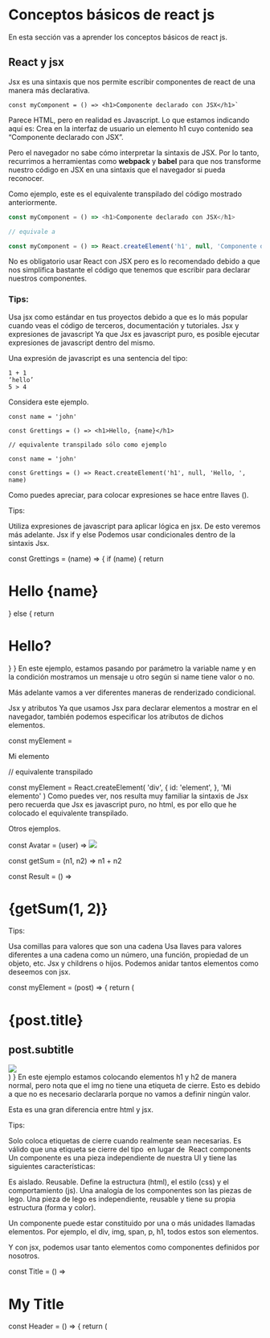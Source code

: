 # Conceptos básicos de react js
En esta sección vas a aprender los conceptos básicos de react js. 

## React y jsx
Jsx es una sintaxis que nos permite escribir componentes de react de una manera más declarativa.

```
const myComponent = () => <h1>Componente declarado con JSX</h1>`
```

Parece HTML, pero en realidad es Javascript. Lo que estamos indicando aquí es: Crea en la interfaz de usuario un elemento h1 cuyo contenido sea “Componente declarado con JSX”.

Pero el navegador no sabe cómo interpretar la sintaxis de JSX. Por lo tanto, recurrimos a herramientas como **webpack** y **babel** para que nos transforme nuestro código en JSX en una sintaxis que el navegador si pueda reconocer.

Como ejemplo, este es el equivalente transpilado del código mostrado anteriormente.

```js
const myComponent = () => <h1>Componente declarado con JSX</h1>

// equivale a

const myComponent = () => React.createElement('h1', null, 'Componente declarado con JSX')
```
No es obligatorio usar React con JSX pero es lo recomendado debido a que nos simplifica bastante el código que tenemos que escribir para declarar nuestros componentes.

### Tips:

Usa jsx como estándar en tus proyectos debido a que es lo más popular cuando veas el código de terceros, documentación y tutoriales.
Jsx y expresiones de javascript
Ya que Jsx es javascript puro, es posible ejecutar expresiones de javascript dentro del mismo.

Una expresión de javascript es una sentencia del tipo:
```
1 + 1
‘hello’
5 > 4
```
Considera este ejemplo.
```
const name = 'john'

const Grettings = () => <h1>Hello, {name}</h1>

// equivalente transpilado sólo como ejemplo

const name = 'john'

const Grettings = () => React.createElement('h1', null, 'Hello, ', name)
```
Como puedes apreciar, para colocar expresiones se hace entre llaves ().

Tips:

Utiliza expresiones de javascript para aplicar lógica en jsx. De esto veremos más adelante.
Jsx if y else
Podemos usar condicionales dentro de la sintaxis Jsx.

const Grettings = (name) => {
  if (name) {
    return <h1>Hello {name}</h1>
  } else {
    return <h1>Hello?</h1>
  }
}
En este ejemplo, estamos pasando por parámetro la variable name y en la condición mostramos un mensaje u otro según si name tiene valor o no.

Más adelante vamos a ver diferentes maneras de renderizado condicional.

Jsx y atributos
Ya que usamos Jsx para declarar elementos a mostrar en el navegador, también podemos especificar los atributos de dichos elementos.

const myElement = <div id="element">Mi elemento</div>

// equivalente transpilado

const myElement = React.createElement(
  'div',
  {
    id: 'element',
  },
  'Mi elemento'
)
Como puedes ver, nos resulta muy familiar la sintaxis de Jsx pero recuerda que Jsx es javascript puro, no html, es por ello que he colocado el equivalente transpilado.

Otros ejemplos.

const Avatar = (user) => <img src={user.photo} />

const getSum = (n1, n2) => n1 + n2

const Result = () => <h1>{getSum(1, 2)}</h1>
Tips:

Usa comillas para valores que son una cadena
Usa llaves para valores diferentes a una cadena como un número, una función, propiedad de un objeto, etc.
Jsx y childrens o hijos.
Podemos anidar tantos elementos como deseemos con jsx.

const myElement = (post) => {
  return (
    <div>
      <h1>{post.title}</h1>
      <h2>post.subtitle</h2>
      <img src={post.img} />
    </div>
  )
}
En este ejemplo estamos colocando elementos h1 y h2 de manera normal, pero nota que el img no tiene una etiqueta de cierre. Esto es debido a que no es necesario declararla porque no vamos a definir ningún valor.

Esta es una gran diferencia entre html y jsx.

Tips:

Solo coloca etiquetas de cierre cuando realmente sean necesarias. Es válido que una etiqueta se cierre del tipo <img /> en lugar de <img></img>
React components
Un componente es una pieza independiente de nuestra UI y tiene las siguientes características:

Es aislado.
Reusable.
Define la estructura (html), el estilo (css) y el comportamiento (js).
Una analogía de los componentes son las piezas de lego. Una pieza de lego es independiente, reusable y tiene su propia estructura (forma y color).

Un componente puede estar constituido por una o más unidades llamadas elementos. Por ejemplo, el div, img, span, p, h1, todos estos son elementos.

Y con jsx, podemos usar tanto elementos como componentes definidos por nosotros.

const Title = () => <h1>My Title</h1>

const Header = () => {
  return (
    <header>
      <Title />
    </header>
  )
}
Más adelante profundizaremos en la composición de componentes, es decir, la manera en que podemos usar los componentes para formar otros componentes en el mismo sentido que podemos usar piezas de lego para formar otras piezas más grandes.

Tips:

Define tus componentes siempre con letra mayúscula, esto le indica a React que es un componente y no un elemento html como un div, img, etc. Ejemplo: React va a tratar a div como un elemento html mientras que Title como un componente.
Por último, los dos tipos irreductibles de componentes básicos de React son:

Componentes funcionales. Definidos por medio de una función de javascript.
Componentes clase. Definidos por medio de clases de ES6.
A partir de estos dos tipos de componentes, existen más categorías que veremos en la parte de Tipos de componentes.

// componente funcional
const myComponent = () => <p>Hello world</p>

// componente de clase
class OtherComponent extends React.Component {
  render() {
    return <p>Hello world</p>
  }
}
Ambos ejemplos anteriores son equivalentes a la hora de definir un componente. Vamos a profundizar más en el componente de tipo clase en la parte de estado y ciclos de vida.

Renderizar componentes
La manera de renderizar un componente en una aplicación es por medio de una utilidad llamada ReactDOM.

const MyComponent = () => <h1>Mi componente</h1>;

ReactDOM.render(<MyComponent />, document.getElementById(‘root’));
render acepta dos parámetros: un componente y el lugar del DOM donde queremos que se monte.

Tips:

Comúnmente se usa el div con id igual a root y es lo recomendado.
Si estás creando una app de React desde cero, define un solo render para tu app.
Si estás integrando React a una app existente, es válido y común que existan varios render con diferentes divs e ids.
React Props
También podemos hacer una analogía de los componentes como una función.

Una función puede recibir parámetros y ejecutar operaciones o procesos.

Podemos dividir a las funciones como puras y dinámicas.

Las funciones puras son aquellas que dados los mismos parámetros, obtendremos siempre el mismo output o resultado. Ejemplo: F (x) = x + 1, significa que si x es igual a 10, entonces siempre obtendremos 11 de resultado (se le suma más uno a x).

Las funciones dinámicas son aquellas que dados los mismos parámetros, no siempre obtendremos el mismo resultado. Ejemplo: una función que ejecute Date, Math.rand (para obtener números random), llamadas a una api externa (puede retornar errores de servidor), etc.

¿Y esto qué tiene que ver con los componentes?

Si vemos a los componentes como funciones puras, podemos crear piezas más reutilizables en nuestra UI.

El ejemplo más claro es un componente que tenga un mensaje de bienvenida a un usuario.

const Greetings = () => <h1>Hola Fulano!</h1>
Si queremos saludar a un usuario con otro nombre, no vamos a crear otro componente. Imagina tener 1000 usuarios con diferentes nombres, crear 1000 componentes solo para eso no es para nada óptimo.

Lo que hacemos es crear un solo componente que nos permita pasar por parámetro el valor que deseemos.

const Greetings = (props) => <h1>Hola {props.name}!</h1>

// implementación

<Greetings name=”perengano” />
Este ejemplo de componente es como una función pura debido a que dado el mismo parámetro, siempre obtendremos el mismo resultado.

Pues bien, los props es un objeto de javascript que es pasado como un parámetro a un componente tal y como lo hicimos en el ejemplo anterior. Props viene de properties o propiedades.

Con esto ya has aprendido lo que son los props!

Tips:

Los props son solo de lectura, esto significa que no debes cambiarles su valor.
Ya que props es un objeto, puedes lo puedes desestructurar del modo: const MyComp = ({ name }) => <h1>{name}</h1>.
Los valores de los props pueden ser: un objeto, array, cadena, número, función, incluso componentes o elementos. También hay un prop especial llamado children que es el contenido hijo de un componente, ejemplo: <Title>Mi título <Title />, accederias: const Title = (props) => <h1>{props.children}</h1> donde children es igual a “Mi título”.
Existe una herramienta llamada prop-types qué nos sirve para validar el tipado de los props que recibe un componente, úsala siempre.
State y ciclo de vida de un componente
El estado de un componente es la manera en que un componente puede controlar valores privados o internos.

A diferencia de los props que son solo de lectura y no pueden ser modificados por el componente directamente, el estado es un valor que si es controlado por el componente y es modificado por el mismo.

Actualmente existen dos maneras de definir el estado: Por medio del hook useState (lo verás en la parte de react hooks, useState) Por medio de componentes definidos con clases de ES6 (lo verás más a detalle en la parte de tipos de componentes).

Vamos a ver un ejemplo de un componente que actualizará estado cada segundo solo como ejemplo.

class Counter extends React.Component {
  constructor(props) {
    super(props)
    // definimos el estado como un objeto que tiene solo una propiedad (pero no es limitado a una)
    this.state = {
      counter: 0,
    }

    // esto es solo como ejemplo, vamos a cambiarlo a continuación
    // actualizamos usando la función this.setState
    setInterval(() => this.setState({ counter: this.state.counter + 1 }), 1000)
  }

  // este método es obligatorio para componentes tipo clase y debe retornar un elemento válido
  render() {
    return <h1>Counter: {this.state.counter}</h1>
  }
}

React.render(<Counter />, document.getElementById('app'))
Corriendo el ejemplo anterior, vamos a notar que el componente actualiza el contador de manera correcta!

Nota: no es recomendable usar el setInterval en el constructor, vamos a cambiarlo a continuación.

Tips:

Modifica el estado solamente con setState. Si modificas el estado directamente, el componente no se volverá a renderizar.
Considera que la actualización del estado puede ser asíncrona.
Por performance, internamente React puede agrupar varias llamadas de setState, por lo que this.setState({ counter: this.state.counter + 1 }) podría tener una version del estado counter diferente al que esperamos. Para solucionar lo anterior, setState acepta una función como primer argumento en lugar de un objeto: this.setState((state) => ({ counter: state.counter + 1 })).
Las actualizaciones del estado se fusionan. Ejemplo: puedes tener tu estado como this.state = { valueA: ‘’, valueB: ‘’ }, si haces this.setState({ valueA: ‘some’ }) React va actualizar solamente valueA pero dejará intacto a valueB.
Ciclo de vida de un componente
Una gran diferencia entre un componente de tipo clase y uno de tipo function es que en el de tipo clase nos da acceso a unos métodos reservados que nos permiten acceder al ciclo de vida del componente.

Nota: en la parte de React hooks veremos cómo podemos replicar el mismo comportamiento en componentes de tipo function.

El ciclo de vida más común de un componente consiste en:

Antes de montarse en el DOM.
Cuando ya se montó en el DOM.
Cuando se ha actualizado el componente (la actualización de un prop o del state).
Cuando se va a desmontar del DOM.
Veamos un ejemplo en código.

class Button extends React.Component {
  constructor(props) {
    super(props);
    this.state = {
      name: '',
    };
    console.log(‘constructor’);
  }

  componentDidMount() {
    console.log('componentDidMount')
    this.setState({ name: 'John Doe'})
  }

  componentWillUnmount() {
    console.log('componentWillUnmount')
  }

  componentDidUpdate() {
    console.log('componentDidUpdate')
  }

  render() {
    return (<h1>{this.state.name}</h1>);
  }
}
Al ejecutar este código, veremos los console logs en la consola del navegador.

Este es el orden en que se ejecuta este componente:

El constructor es llamado antes de que el componente sea montado.
Se ejecuta el método render.
componentDidMount se ejecuta inmediatamente después de que se ha montado el componente.
Ya que en componentDidMount estamos actualizando el estado, hace que ahora se ejecute el método componentDidUpdate.
Se vuelve a ejecutar el método render.
Ya que no estamos removiendo el componente del DOM, componentWillUnmount no se ejecutará hasta que explícitamente lo hagamos.
Tips en el constructor: -Si no inicializas estado y no haces bind de métodos, no necesitas implementar el constructor. Siempre debes ejecutar super(props) en el constructor para que this.props exista en el componente. -No debes llamar setState en el constructor, llama this.state para asignar valores la estado directamente. -No implementes lógica que haga efectos secundarios como una llamada a una api en el constructor. -No copies los valores de los props en el estado. this.state = { name: props.name } es una mala practica. Cuando se actualice el prop, no se verá reflejado en el state. Mejor usa los props directamente.

Sin embargo, es válido asignar al state el valor de un prop si tu intención es asignar un valor inicial o default. this.state = { name: props.initialName } tiene mas sentido.
Tips en componentDidMount:

Es el lugar adecuado para llamadas a apis. Ejemplo: cuando consumes una api para cargar y mostrar los datos en tu componente.
Es buen lugar para crear suscripciones.
Tips en componentDidUpdate:

Toma en cuenta que no se ejecuta la primera vez que se monta el componente.
Buen lugar para optimizar las llamadas a apis solo si es realmente necesario.
Incluso si aqui actualizas el estado, este método se volverá a ejecutar. Para evitar loops infinitos de actualizaciones, coloca una condición antes de actualizar el estado.
Tips en componentWillUnmount:

Buen lugar para limpiar las suscripciones que hayas hecho en componentDidMount.
No llames setState aquí debido a que el componente será desmontado y no seguirá existiendo.
React list
La manera de renderizar un listado de elementos en react es por medio de arrays y el método map (propio del prototype de Array de javascript).

const ListNames = () => {
  const names = ['John', 'Smith', 'Lulu']

  return (
    <ul>
      {names.map((name) => (
        <li>{name}</li>
      ))}
    </ul>
  )
}
Si corremos este código, veremos que funciona correctamente.

Pero veremos un warning en la consola:

Warning: Each child in a list should have a unique "key" prop.

Esto es debido a que necesitamos proporcionar el prop key en los elementos de la lista, en este caso, los <li>.

const ListNames = () => {
  const names = ['John', 'Smith', 'Lulu']

  return (
    <ul>
      {names.map((name) => (
        <li key={name}>{name}</li>
      ))}
    </ul>
  )
}
Las keys existen para indicarle a React qué elementos han cambiado, han sido agregados o han sido removidos.

También puedes asignar el resultado de un map a una variable y luego usar esa variable para renderizar el contenido:

const ListNames = () => {
  const names = ['John', 'Smith', 'Lulu']
  const listNames = names.map((name) => <li key={name}>{name}</li>)

  return <ul>{listNames}</ul>
}
Recordemos que jsx nos permite usar expresiones de javascript.

Tips:

Cuando hagas listas de elementos (independientemente de que los elementos sean li, p, h1, componentes, etc;) siempre proporciona el prop key.
Los valores de las keys deben ser únicos entre hermanos.
Si los datos que estas listando provienen de una api, por lo común tendrán una propiedad de id, ese lo puedes usar como valor de key. Ejemplo: values: [{ id: 1, name: ‘john’ }, { id: 2, name ‘joana’ }].
React js formularios
La manera básica y más común de manejar formularios en React consiste en hacer formularios controlados.

Un formulario controlado consiste en un formulario cuyos valores y eventos son controlados por React.

Vamos a ver un ejemplo de un formulario que no está siendo controlado por React y después vamos a controlarlo progresivamente.

const Form = () => {
  return (
    <form>
      <label>
        Name:
        <input type="text" name="name" />
      </label>
      <input type="submit" value="Submit" />
    </form>
  )
}
Hasta aquí nada nuevo, esto tiene el comportamiento por default de un formulario en html.

Para controlar los valores del formulario, necesitamos usar el estado del componente. En este ejemplo, va a ser con un componente de tipo clase.

class Form extends React.Component {
  constructor(props) {
    super(props)
    this.state = {
      name: '',
    }
  }

  render() {
    return (
      <form>
        <label>
          Name:
          <input type="text" name="name" value={this.state.name} />
        </label>
        <input type="submit" value="Submit" />
      </form>
    )
  }
}
Vamos a notar que cuando escribimos en el input, no actualiza ningún valor. Incluso en la consola marca warning:

Failed prop type: You provided a value prop to a form field without an onChange handler. This will render a read-only field. If the field should be mutable use defaultValue. Otherwise, set either onChange or readOnly.

Necesitamos agregar un manejador del evento change en el input para que se actualice el estado.

class Form extends React.Component {
  constructor(props) {
    super(props)
    this.state = {
      name: '',
    }
  }

  handleChange = (e) => {
    this.setState({ name: e.target.value })
  }

  handleSubmit = (e) => {
    e.preventDefault()
    alert(Object.values(this.state))
  }

  render() {
    return (
      <form onSubmit={this.handleSubmit}>
        <label>
          Name:
          <input type="text" name="name" value={this.state.name} onChange={this.handleChange} />
        </label>
        <input type="submit" value="Submit" />
      </form>
    )
  }
}
onChange es el manejador del evento change del input y cuando el usuario modifique el valor del mismo, va a ejecutar el callback que en este caso es this.handleChange.

Ya que es un manejador de evento, recibe por valor el objeto event que contiene todo lo relativo al evento desencadenado. En este caso, el objeto event tiene una propiedad target que a su vez es un objeto que tiene la propiedad value.

e.target.value es el valor del input que desencadenó el evento.

Para el evento submit usamos this.handleSubmit. En este caso ejecutamos e.preventDefault, una función del objeto event para prevenir que se ejecute el comportamiento default (recargar la página). Después ejecutamos un alert con los valores del estado.

React formulario con múltiples inputs
Para un formulario que contiene múltiples inputs, podemos hacer lo siguiente:

class Form extends React.Component {
  constructor(props) {
    super(props)
    this.state = {
      name: '',
      address: '',
      age: '',
    }
  }

  handleChange = (e) => {
    this.setState({ [e.target.name]: e.target.value })
  }

  handleSubmit = (e) => {
    e.preventDefault()
    alert(Object.values(this.state))
  }

  render() {
    return (
      <form onSubmit={this.handleSubmit}>
        <p>
          Name:
          <input type="text" name="name" value={this.state.name} onChange={this.handleChange} />
        </p>
        <p>
          address:
          <input
            type="text"
            name="address"
            value={this.state.address}
            onChange={this.handleChange}
          />
        </p>
        <p>
          age:
          <input type="number" name="age" value={this.state.age} onChange={this.handleChange} />
        </p>
        <input type="submit" value="Submit" />
      </form>
    )
  }
}
La clave aquí es el handleChange. Lo que hacemos es dinámicamente cambiar el contenido de state.

Considera:

this.setState({ [e.target.name]: e.target.value });
Esta sintaxis es propia de javascript.

e.target.name va a ser igual al valor name que tenga el input, lo que equivale a:

this.setState({ [‘address’]: e.target.value });
Suponiendo que haya sido el input address el que haya sido modificado. Los corchetes es una manera de indicar la propiedad del objeto.

this.setState({ [‘address’]: e.target.value });

this.setState({ address: e.target.value });
Estos dos ejemplos son equivalentes e igualmente válidos.

Entonces, cuando otro input sea cambiado, e.target.name tendra el nombre del input que hizo el cambio. De esta manera estamos actualizando el estado de manera dinámica.

Tips:

Saca provecho de las propiedades name y value del objeto e.target para actualizar el estado de un formulario de manera dinámica.
Recuerda que hay eventos (onChange, onSubmit, etc) y manejadores de eventos que son funciones donde nosotros colocamos la lógica de lo que queremos hacer con el formulario.
En la parte de React hooks vamos a ver este mismo ejemplo pero usando los hooks de react.

Tipos de componentes de React
Existen dos tipos de componentes básicos:

De tipo clase.
De tipo function.
Y de estos podemos derivar varias clasificaciones de componentes.

React provee dos tipos de componentes a elegir al momento de crear un componente de tipo clase: Component y PureComponent.

Component es el que permite usar todas las características de React en una clase de javascript (ES6).

PureComponent es parecido a Component pero internamente usa una optimización para evitar renders innecesarios.

Hasta antes de la llegada de los hooks de React, a los componentes de tipo clase se les llamaba state components (componentes de estado) y los de tipo function stateless components (componentes sin estado).

Sin embargo, actualmente ya no es válida esa separación debido a que un componente tipo function ya puede tener un estado usando el hook useState.

Smart y Dumb components
Esta categorización de componentes es meramente conceptual y se basa en separar los componentes por el tipo de responsabilidad que se les asigna.

Fue presentado por Dan Abramov, coautor de react redux y create-react-app.

Los Dumb o presentational components, en pocas palabras, son componentes que sólo presentan la UI pero no manejan ninguna lógica sobre qué, cómo y cuándo se debe presentar un componente.

Los Smart components tienen la responsabilidad de manejar toda la lógica de que debe mostrarse, cómo y cuándo. Pueden tener como hijos a otros smart components y a presentational components.

Sin embargo, el propio Dan Abramov ha comentado que con la llegada de los hooks ya no es necesario hacer esta separación.

Por lo que no ahondaremos demasiado en este aspecto.

React hooks
Ahora que tienes las nociones básicas de React JS, entra a este mega post donde te explico todo lo que necesitas saber sobre los React Hooks.

Siguientes pasos.